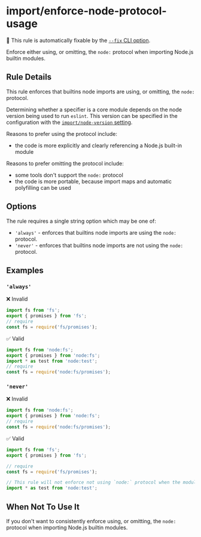 # import/enforce-node-protocol-usage

🔧 This rule is automatically fixable by the [`--fix` CLI option](https://eslint.org/docs/latest/user-guide/command-line-interface#--fix).

<!-- end auto-generated rule header -->

Enforce either using, or omitting, the `node:` protocol when importing Node.js builtin modules.

## Rule Details

This rule enforces that builtins node imports are using, or omitting, the `node:` protocol.

Determining whether a specifier is a core module depends on the node version being used to run `eslint`.
This version can be specified in the configuration with the [`import/node-version` setting](../../README.md#importnode-version).

Reasons to prefer using the protocol include:

 - the code is more explicitly and clearly referencing a Node.js built-in module

Reasons to prefer omitting the protocol include:

 - some tools don't support the `node:` protocol
 - the code is more portable, because import maps and automatic polyfilling can be used

## Options

The rule requires a single string option which may be one of:

 - `'always'` - enforces that builtins node imports are using the `node:` protocol.
 - `'never'` - enforces that builtins node imports are not using the `node:` protocol.

## Examples

### `'always'`

❌ Invalid

```js
import fs from 'fs';
export { promises } from 'fs';
// require
const fs = require('fs/promises');
```

✅ Valid

```js
import fs from 'node:fs';
export { promises } from 'node:fs';
import * as test from 'node:test';
// require
const fs = require('node:fs/promises');
```

### `'never'`

❌ Invalid

```js
import fs from 'node:fs';
export { promises } from 'node:fs';
// require
const fs = require('node:fs/promises');
```

✅ Valid

```js
import fs from 'fs';
export { promises } from 'fs';

// require
const fs = require('fs/promises');

// This rule will not enforce not using `node:` protocol when the module is only available under the `node:` protocol.
import * as test from 'node:test';
```

## When Not To Use It

If you don't want to consistently enforce using, or omitting, the `node:` protocol when importing Node.js builtin modules.
